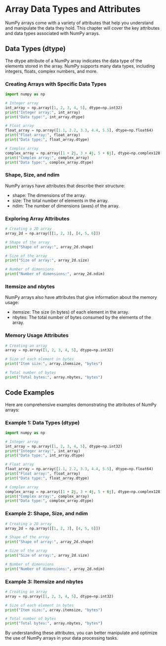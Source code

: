 # Array Data Types and Attributes
NumPy arrays come with a variety of attributes that help you understand and manipulate the data they hold. This chapter will cover the key attributes and data types associated with NumPy arrays.

## Data Types (dtype)
The dtype attribute of a NumPy array indicates the data type of the elements stored in the array. NumPy supports many data types, including integers, floats, complex numbers, and more.

### Creating Arrays with Specific Data Types
```python
import numpy as np

# Integer array
int_array = np.array([1, 2, 3, 4, 5], dtype=np.int32)
print("Integer array:", int_array)
print("Data type:", int_array.dtype)

# Float array
float_array = np.array([1.1, 2.2, 3.3, 4.4, 5.5], dtype=np.float64)
print("Float array:", float_array)
print("Data type:", float_array.dtype)

# Complex array
complex_array = np.array([1 + 2j, 3 + 4j, 5 + 6j], dtype=np.complex128)
print("Complex array:", complex_array)
print("Data type:", complex_array.dtype)
```

### Shape, Size, and ndim
NumPy arrays have attributes that describe their structure:

- shape: The dimensions of the array.
- size: The total number of elements in the array.
- ndim: The number of dimensions (axes) of the array.

### Exploring Array Attributes
```python
# Creating a 2D array
array_2d = np.array([[1, 2, 3], [4, 5, 6]])

# Shape of the array
print("Shape of array:", array_2d.shape)

# Size of the array
print("Size of array:", array_2d.size)

# Number of dimensions
print("Number of dimensions:", array_2d.ndim)
```

### Itemsize and nbytes
NumPy arrays also have attributes that give information about the memory usage:

- itemsize: The size (in bytes) of each element in the array.
- nbytes: The total number of bytes consumed by the elements of the array.

### Memory Usage Attributes
```python
# Creating an array
array = np.array([1, 2, 3, 4, 5], dtype=np.int32)

# Size of each element in bytes
print("Item size:", array.itemsize, "bytes")

# Total number of bytes
print("Total bytes:", array.nbytes, "bytes")
```

## Code Examples
Here are comprehensive examples demonstrating the attributes of NumPy arrays:

### Example 1: Data Types (dtype)
```python
import numpy as np

# Integer array
int_array = np.array([1, 2, 3, 4, 5], dtype=np.int32)
print("Integer array:", int_array)
print("Data type:", int_array.dtype)

# Float array
float_array = np.array([1.1, 2.2, 3.3, 4.4, 5.5], dtype=np.float64)
print("Float array:", float_array)
print("Data type:", float_array.dtype)

# Complex array
complex_array = np.array([1 + 2j, 3 + 4j, 5 + 6j], dtype=np.complex128)
print("Complex array:", complex_array)
print("Data type:", complex_array.dtype)
```

### Example 2: Shape, Size, and ndim
```python
# Creating a 2D array
array_2d = np.array([[1, 2, 3], [4, 5, 6]])

# Shape of the array
print("Shape of array:", array_2d.shape)

# Size of the array
print("Size of array:", array_2d.size)

# Number of dimensions
print("Number of dimensions:", array_2d.ndim)
```

### Example 3: Itemsize and nbytes
```python
# Creating an array
array = np.array([1, 2, 3, 4, 5], dtype=np.int32)

# Size of each element in bytes
print("Item size:", array.itemsize, "bytes")

# Total number of bytes
print("Total bytes:", array.nbytes, "bytes")
```
By understanding these attributes, you can better manipulate and optimize the use of NumPy arrays in your data processing tasks.
